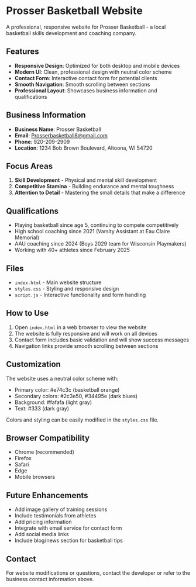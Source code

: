 # Prosser Basketball Website

A professional, responsive website for Prosser Basketball - a local basketball skills development and coaching company.

## Features

- **Responsive Design**: Optimized for both desktop and mobile devices
- **Modern UI**: Clean, professional design with neutral color scheme
- **Contact Form**: Interactive contact form for potential clients
- **Smooth Navigation**: Smooth scrolling between sections
- **Professional Layout**: Showcases business information and qualifications

## Business Information

- **Business Name**: Prosser Basketball
- **Email**: Prosserbasketball8@gmail.com
- **Phone**: 920-209-2909
- **Location**: 1234 Bob Brown Boulevard, Altoona, WI 54720

## Focus Areas

1. **Skill Development** - Physical and mental skill development
2. **Competitive Stamina** - Building endurance and mental toughness
3. **Attention to Detail** - Mastering the small details that make a difference

## Qualifications

- Playing basketball since age 5, continuing to compete competitively
- High school coaching since 2021 (Varsity Assistant at Eau Claire Memorial)
- AAU coaching since 2024 (Boys 2029 team for Wisconsin Playmakers)
- Working with 40+ athletes since February 2025

## Files

- `index.html` - Main website structure
- `styles.css` - Styling and responsive design
- `script.js` - Interactive functionality and form handling

## How to Use

1. Open `index.html` in a web browser to view the website
2. The website is fully responsive and will work on all devices
3. Contact form includes basic validation and will show success messages
4. Navigation links provide smooth scrolling between sections

## Customization

The website uses a neutral color scheme with:

- Primary color: #e74c3c (basketball orange)
- Secondary colors: #2c3e50, #34495e (dark blues)
- Background: #fafafa (light gray)
- Text: #333 (dark gray)

Colors and styling can be easily modified in the `styles.css` file.

## Browser Compatibility

- Chrome (recommended)
- Firefox
- Safari
- Edge
- Mobile browsers

## Future Enhancements

- Add image gallery of training sessions
- Include testimonials from athletes
- Add pricing information
- Integrate with email service for contact form
- Add social media links
- Include blog/news section for basketball tips

## Contact

For website modifications or questions, contact the developer or refer to the business contact information above.
